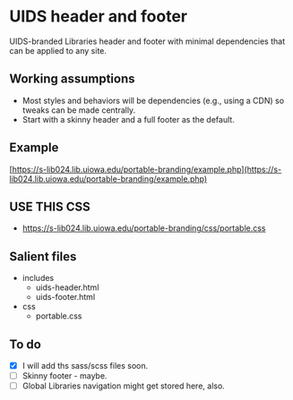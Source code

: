 # UIDS header and footer
UIDS-branded Libraries header and footer with minimal dependencies that can be applied to any site.

## Working assumptions
- Most styles and behaviors will be dependencies (e.g., using a CDN) so tweaks can be made centrally.
- Start with a skinny header and a full footer as the default.

## Example
[https://s-lib024.lib.uiowa.edu/portable-branding/example.php](https://s-lib024.lib.uiowa.edu/portable-branding/example.php)

## USE THIS CSS
 - https://s-lib024.lib.uiowa.edu/portable-branding/css/portable.css

## Salient files
- includes
	- uids-header.html
	- uids-footer.html
- css
	- portable.css

## To do
- [x] I will add ths sass/scss files soon.
- [ ] Skinny footer - maybe.
- [ ] Global Libraries navigation might get stored here, also.